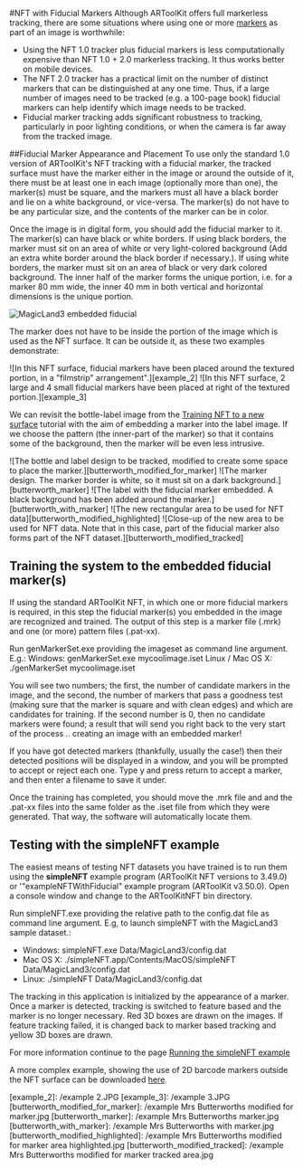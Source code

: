 #NFT with Fiducial Markers
Although ARToolKit offers full markerless tracking, there are some situations where using one or more [markers][marker_about] as part of an image is worthwhile:

-   Using the NFT 1.0 tracker plus fiducial markers is less computationally expensive than NFT 1.0 + 2.0 markerless tracking. It thus works better on mobile devices.
-   The NFT 2.0 tracker has a practical limit on the number of distinct markers that can be distinguished at any one time. Thus, if a large number of images need to be tracked (e.g. a 100-page book) fiducial markers can help identify which image needs to be tracked.
-   Fiducial marker tracking adds significant robustness to tracking, particularly in poor lighting conditions, or when the camera is far away from the tracked image.

##Fiducial Marker Appearance and Placement
To use only the standard 1.0 version of ARToolKit's NFT tracking with a fiducial marker, the tracked surface must have the marker either in the image or around the outside of it, there must be at least one in each image (optionally more than one), the marker(s) must be square, and the markers must all have a black border and lie on a white background, or vice-versa. The marker(s) do not have to be any particular size, and the contents of the marker can be in color.

Once the image is in digital form, you should add the fiducial marker to it. The marker(s) can have black or white borders. If using black borders, the marker must sit on an area of white or very light-colored background (Add an extra white border around the black border if necessary.). If using white borders, the marker must sit on an area of black or very dark colored background. The inner half of the marker forms the unique portion, i.e. for a marker 80 mm wide, the inner 40 mm in both vertical and horizontal dimensions is the unique portion.

![MagicLand3 embedded fiducial][magicland3_embedded_fiducial]

The marker does not have to be inside the portion of the image which is used as the NFT surface. It can be outside it, as these two examples demonstrate:

![In this NFT surface, fiducial markers have been placed around the textured portion, in a "filmstrip" arrangement".][example_2]
![In this NFT surface, 2 large and 4 small fiducial markers have been placed at right of the textured portion.][example_3]

We can revisit the bottle-label image from the [Training NFT to a new surface][1] tutorial with the aim of embedding a marker into the label image. If we choose the pattern (the inner-part of the marker) so that it contains some of the background, then the marker will be even less intrusive.

![The bottle and label design to be tracked, modified to create some space to place the marker.][butterworth_modified_for_marker]
![The marker design. The marker border is white, so it must sit on a dark background.][butterworth_marker]
![The label with the fiducial marker embedded. A black background has been added around the marker.][butterworth_with_marker]
![The new rectangular area to be used for NFT data][butterworth_modified_highlighted]
![Close-up of the new area to be used for NFT data. Note that in this case, part of the fiducial marker also forms part of the NFT dataset.][butterworth_modified_tracked]

## Training the system to the embedded fiducial marker(s)
If using the standard ARToolKit NFT, in which one or more fiducial markers is required, in this step the fiducial marker(s) you embedded in the image are recognized and trained. The output of this step is a marker file (.mrk) and one (or more) pattern files (.pat-xx).

Run genMarkerSet.exe providing the imageset as command line argument. E.g.: Windows: genMarkerSet.exe mycoolimage.iset Linux / Mac OS X: ./genMarkerSet mycoolimage.iset

You will see two numbers; the first, the number of candidate markers in the image, and the second, the number of markers that pass a goodness test (making sure that the marker is square and with clean edges) and which are candidates for training. If the second number is 0, then no candidate markers were found; a result that will send you right back to the very start of the process .. creating an image with an embedded marker!

If you have got detected markers (thankfully, usually the case!) then their detected positions will be displayed in a window, and you will be prompted to accept or reject each one. Type y and press return to accept a marker, and then enter a filename to save it under.

Once the training has completed, you should move the .mrk file and and the .pat-xx files into the same folder as the .iset file from which they were generated. That way, the software will automatically locate them.

## Testing with the simpleNFT example
The easiest means of testing NFT datasets you have trained is to run them using the **simpleNFT** example program (ARToolKit NFT versions to 3.49.0) or '"exampleNFTWithFiducial" example program (ARToolKit v3.50.0). Open a console window and change to the ARToolKitNFT bin directory.

Run simpleNFT.exe providing the relative path to the config.dat file as command line argument. E.g, to launch simpleNFT with the MagicLand3 sample dataset.:

-   Windows: simpleNFT.exe Data/MagicLand3/config.dat
-   Mac OS X: ./simpleNFT.app/Contents/MacOS/simpleNFT Data/MagicLand3/config.dat
-   Linux: ./simpleNFT Data/MagicLand3/config.dat

The tracking in this application is initialized by the appearance of a marker. Once a marker is detected, tracking is switched to feature based and the marker is no longer necessary. Red 3D boxes are drawn on the images. If feature tracking failed, it is changed back to marker based tracking and yellow 3D boxes are drawn.

For more information continue to the page [Running the simpleNFT example][2]

A more complex example, showing the use of 2D barcode markers outside the NFT surface can be downloaded [here][3].

[marker_about]: Marker_Training:marker_about
[1]: Marker_Training:marker_nft_training
[2]: Examples:example_nftsimple
[3]: http://www.artoolworks.com/support/attachments/ARToolKikt%20NFTv1%20sample%20dataset%20(map%20of%20Christchurch%2C%20NZ).zip

[magicland3_embedded_fiducial]: /MagicLand3_embedded_fiducial.png
[example_2]: /example 2.JPG
[example_3]: /example 3.JPG
[butterworth_modified_for_marker]: /example Mrs Butterworths modified for marker.jpg
[butterworth_marker]: /example Mrs Butterworths marker.jpg
[butterworth_with_marker]: /example Mrs Butterworths with marker.jpg
[butterworth_modified_highlighted]: /example Mrs Butterworths modified for marker area highlighted.jpg
[butterworth_modified_tracked]: /example Mrs Butterworths modified for marker tracked area.jpg